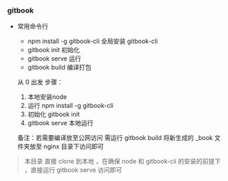 ### gitbook

* 常用命令行
    * npm install -g gitbook-cli 全局安装 gitbook-cli
    * gitbook init 初始化
    * gitbook serve 运行
    * gitbook build 编译打包
    
    
    从 0 出发 步骤：
    
    1. 本地安装node
    2. 运行 npm install -g gitbook-cli
    3. 初始化 gitbook init
    4. gitbook serve 本地运行
    
    备注：若需要编译放至公网访问 需运行 gitbook build 将新生成的 _book 文件夹放至 nginx 目录下访问即可
    
 > 本目录 直接 clone 到本地 ，在确保 node 和 gitbook-cli 的安装的前提下 ，直接运行  gitbook serve 访问即可